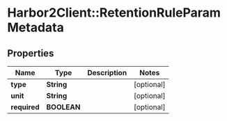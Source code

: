 # Harbor2Client::RetentionRuleParamMetadata

## Properties
Name | Type | Description | Notes
------------ | ------------- | ------------- | -------------
**type** | **String** |  | [optional] 
**unit** | **String** |  | [optional] 
**required** | **BOOLEAN** |  | [optional] 


